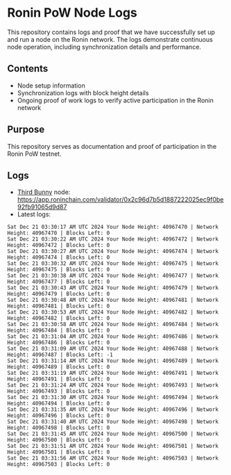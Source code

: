 # Ronin PoW Node Logs

This repository contains logs and proof that we have successfully set up and run a node on the Ronin network. The logs demonstrate continuous node operation, including synchronization details and performance.

## Contents

- Node setup information
- Synchronization logs with block height details
- Ongoing proof of work logs to verify active participation in the Ronin network

## Purpose

This repository serves as documentation and proof of participation in the Ronin PoW testnet.

## Logs

- [Third Bunny](https://thirdbunny.xyz/) node: https://app.roninchain.com/validator/0x2c96d7b5d1887222025ec9f0be92fb91065d9d87
- Latest logs:
```
Sat Dec 21 03:30:17 AM UTC 2024 Your Node Height: 40967470 | Network Height: 40967470 | Blocks Left: 0
Sat Dec 21 03:30:22 AM UTC 2024 Your Node Height: 40967472 | Network Height: 40967472 | Blocks Left: 0
Sat Dec 21 03:30:27 AM UTC 2024 Your Node Height: 40967474 | Network Height: 40967474 | Blocks Left: 0
Sat Dec 21 03:30:32 AM UTC 2024 Your Node Height: 40967475 | Network Height: 40967475 | Blocks Left: 0
Sat Dec 21 03:30:38 AM UTC 2024 Your Node Height: 40967477 | Network Height: 40967477 | Blocks Left: 0
Sat Dec 21 03:30:43 AM UTC 2024 Your Node Height: 40967479 | Network Height: 40967479 | Blocks Left: 0
Sat Dec 21 03:30:48 AM UTC 2024 Your Node Height: 40967481 | Network Height: 40967481 | Blocks Left: 0
Sat Dec 21 03:30:53 AM UTC 2024 Your Node Height: 40967482 | Network Height: 40967482 | Blocks Left: 0
Sat Dec 21 03:30:58 AM UTC 2024 Your Node Height: 40967484 | Network Height: 40967484 | Blocks Left: 0
Sat Dec 21 03:31:04 AM UTC 2024 Your Node Height: 40967486 | Network Height: 40967486 | Blocks Left: 0
Sat Dec 21 03:31:09 AM UTC 2024 Your Node Height: 40967488 | Network Height: 40967487 | Blocks Left: -1
Sat Dec 21 03:31:14 AM UTC 2024 Your Node Height: 40967489 | Network Height: 40967489 | Blocks Left: 0
Sat Dec 21 03:31:19 AM UTC 2024 Your Node Height: 40967491 | Network Height: 40967491 | Blocks Left: 0
Sat Dec 21 03:31:24 AM UTC 2024 Your Node Height: 40967493 | Network Height: 40967493 | Blocks Left: 0
Sat Dec 21 03:31:30 AM UTC 2024 Your Node Height: 40967494 | Network Height: 40967494 | Blocks Left: 0
Sat Dec 21 03:31:35 AM UTC 2024 Your Node Height: 40967496 | Network Height: 40967496 | Blocks Left: 0
Sat Dec 21 03:31:40 AM UTC 2024 Your Node Height: 40967498 | Network Height: 40967498 | Blocks Left: 0
Sat Dec 21 03:31:45 AM UTC 2024 Your Node Height: 40967500 | Network Height: 40967500 | Blocks Left: 0
Sat Dec 21 03:31:51 AM UTC 2024 Your Node Height: 40967501 | Network Height: 40967501 | Blocks Left: 0
Sat Dec 21 03:31:56 AM UTC 2024 Your Node Height: 40967503 | Network Height: 40967503 | Blocks Left: 0
```
